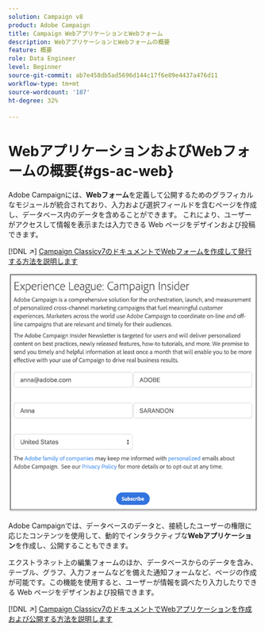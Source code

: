 ```yaml
---
solution: Campaign v8
product: Adobe Campaign
title: Campaign WebアプリケーションとWebフォーム
description: WebアプリケーションとWebフォームの概要
feature: 概要
role: Data Engineer
level: Beginner
source-git-commit: ab7e458db5ad5696d144c17f6e89e4437a476d11
workflow-type: tm+mt
source-wordcount: '187'
ht-degree: 32%

---
```


# WebアプリケーションおよびWebフォームの概要{#gs-ac-web}

Adobe Campaignには、**Webフォーム**&#x200B;を定義して公開するためのグラフィカルなモジュールが統合されており、入力および選択フィールドを含むページを作成し、データベース内のデータを含めることができます。 これにより、ユーザーがアクセスして情報を表示または入力できる Web ページをデザインおよび投稿できます。

[!DNL :arrow_upper_right:]  [Campaign Classicv7のドキュメントでWebフォームを作成して発行する方法を説明します](https://experienceleague.adobe.com/docs/campaign-classic/using/designing-content/web-forms/about-web-forms.html?lang=en#designing-content)

![](assets/sample.png)

Adobe Campaignでは、データベースのデータと、接続したユーザーの権限に応じたコンテンツを使用して、動的でインタラクティブな&#x200B;**Webアプリケーション**&#x200B;を作成し、公開することもできます。

エクストラネット上の編集フォームのほか、データベースからのデータを含み、テーブル、グラフ、入力フォームなどを備えた通知フォームなど、ページの作成が可能です。この機能を使用すると、ユーザーが情報を調べたり入力したりできる Web ページをデザインおよび投稿できます。

[!DNL :arrow_upper_right:]  [Campaign Classicv7のドキュメントでWebアプリケーションを作成および公開する方法を説明します](https://experienceleague.adobe.com/docs/campaign-classic/using/designing-content/web-applications/about-web-applications.html?lang=en#designing-content)

